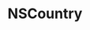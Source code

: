﻿---
uid: crmscript_ref_NSCountry
title: NSCountry
intellisense: Void.NSCountry
keywords: NSCountry
so.topic: reference
---
